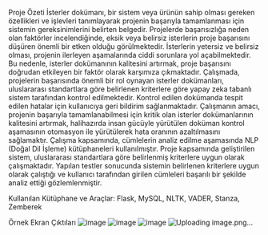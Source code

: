 Proje Özeti
İsterler dokümanı, bir sistem veya ürünün sahip olması gereken özellikleri ve işlevleri tanımlayarak projenin başarıyla tamamlanması için sistemin gereksinimlerini belirten belgedir. Projelerde başarısızlığa neden olan faktörler incelendiğinde, eksik veya belirsiz isterlerin proje başarısını düşüren önemli bir etken olduğu görülmektedir. İsterlerin yetersiz ve belirsiz olması, projenin ilerleyen aşamalarında ciddi sorunlara yol açabilmektedir. Bu nedenle, isterler dokümanının kalitesini artırmak, proje başarısını doğrudan etkileyen bir faktör olarak karşımıza çıkmaktadır. Çalışmada, projelerin başarısında önemli bir rol oynayan isterler dokümanları, uluslararası standartlara göre belirlenen kriterlere göre yapay zeka tabanlı sistem tarafından kontrol edilmektedir. Kontrol edilen dokümanda tespit edilen hatalar için kullanıcıya geri bildirim sağlanmaktadır. Çalışmanın amacı, projenin başarıyla tamamlanabilmesi için kritik olan isterler dokümanlarının kalitesini artırmak, halihazırda insan gücüyle yürütülen doküman kontrol aşamasının otomasyon ile yürütülerek hata oranının azaltılmasını sağlamaktır. Çalışma kapsamında, cümlelerin analiz edilme aşamasında NLP (Doğal Dil İşleme) kütüphaneleri kullanılmıştır. Proje kapsamında geliştirilen sistem, uluslararası standartlara göre belirlenmiş kriterlere uygun olarak çalışmaktadır. Yapılan testler sonucunda sistemin belirlenen kriterlere uygun olarak çalıştığı ve kullanıcı tarafından girilen cümleleri başarılı bir şekilde analiz ettiği gözlemlenmiştir.

Kullanılan Kütüphane ve Araçlar: 
Flask, 
MySQL, 
NLTK, 
VADER, 
Stanza, 
Zemberek

Örnek Ekran Çıktıları
![image](https://github.com/user-attachments/assets/233ee747-4279-440a-9d80-a4a3efcbf287)
![image](https://github.com/user-attachments/assets/657cd9cc-c9a2-499d-89b2-f878c935a78c)
![image](https://github.com/user-attachments/assets/6f9a2056-fbc1-448f-95e7-74cecb78c8cb)
![Uploading image.png…]()
